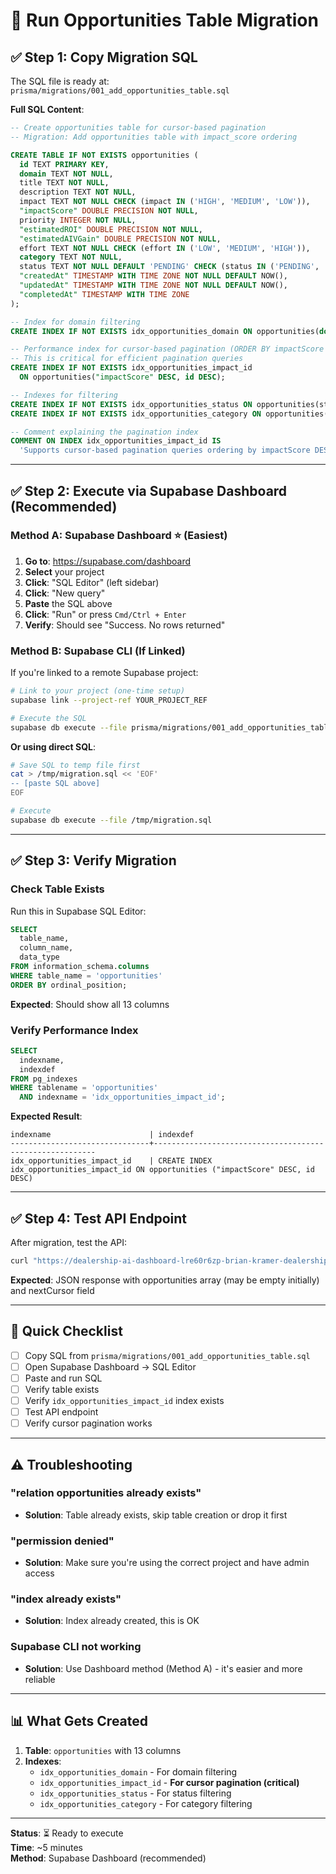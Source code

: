 # 🚀 Run Opportunities Table Migration

## ✅ Step 1: Copy Migration SQL

The SQL file is ready at: `prisma/migrations/001_add_opportunities_table.sql`

**Full SQL Content**:

```sql
-- Create opportunities table for cursor-based pagination
-- Migration: Add opportunities table with impact_score ordering

CREATE TABLE IF NOT EXISTS opportunities (
  id TEXT PRIMARY KEY,
  domain TEXT NOT NULL,
  title TEXT NOT NULL,
  description TEXT NOT NULL,
  impact TEXT NOT NULL CHECK (impact IN ('HIGH', 'MEDIUM', 'LOW')),
  "impactScore" DOUBLE PRECISION NOT NULL,
  priority INTEGER NOT NULL,
  "estimatedROI" DOUBLE PRECISION NOT NULL,
  "estimatedAIVGain" DOUBLE PRECISION NOT NULL,
  effort TEXT NOT NULL CHECK (effort IN ('LOW', 'MEDIUM', 'HIGH')),
  category TEXT NOT NULL,
  status TEXT NOT NULL DEFAULT 'PENDING' CHECK (status IN ('PENDING', 'IN_PROGRESS', 'COMPLETED', 'CANCELLED')),
  "createdAt" TIMESTAMP WITH TIME ZONE NOT NULL DEFAULT NOW(),
  "updatedAt" TIMESTAMP WITH TIME ZONE NOT NULL DEFAULT NOW(),
  "completedAt" TIMESTAMP WITH TIME ZONE
);

-- Index for domain filtering
CREATE INDEX IF NOT EXISTS idx_opportunities_domain ON opportunities(domain);

-- Performance index for cursor-based pagination (ORDER BY impactScore DESC, id DESC)
-- This is critical for efficient pagination queries
CREATE INDEX IF NOT EXISTS idx_opportunities_impact_id 
  ON opportunities("impactScore" DESC, id DESC);

-- Indexes for filtering
CREATE INDEX IF NOT EXISTS idx_opportunities_status ON opportunities(status);
CREATE INDEX IF NOT EXISTS idx_opportunities_category ON opportunities(category);

-- Comment explaining the pagination index
COMMENT ON INDEX idx_opportunities_impact_id IS 
  'Supports cursor-based pagination queries ordering by impactScore DESC, id DESC';
```

---

## ✅ Step 2: Execute via Supabase Dashboard (Recommended)

### Method A: Supabase Dashboard ⭐ (Easiest)

1. **Go to**: https://supabase.com/dashboard
2. **Select** your project
3. **Click**: "SQL Editor" (left sidebar)
4. **Click**: "New query"
5. **Paste** the SQL above
6. **Click**: "Run" or press `Cmd/Ctrl + Enter`
7. **Verify**: Should see "Success. No rows returned"

### Method B: Supabase CLI (If Linked)

If you're linked to a remote Supabase project:

```bash
# Link to your project (one-time setup)
supabase link --project-ref YOUR_PROJECT_REF

# Execute the SQL
supabase db execute --file prisma/migrations/001_add_opportunities_table.sql
```

**Or using direct SQL**:
```bash
# Save SQL to temp file first
cat > /tmp/migration.sql << 'EOF'
-- [paste SQL above]
EOF

# Execute
supabase db execute --file /tmp/migration.sql
```

---

## ✅ Step 3: Verify Migration

### Check Table Exists

Run this in Supabase SQL Editor:

```sql
SELECT 
  table_name,
  column_name,
  data_type
FROM information_schema.columns
WHERE table_name = 'opportunities'
ORDER BY ordinal_position;
```

**Expected**: Should show all 13 columns

### Verify Performance Index

```sql
SELECT 
  indexname, 
  indexdef 
FROM pg_indexes 
WHERE tablename = 'opportunities' 
  AND indexname = 'idx_opportunities_impact_id';
```

**Expected Result**:
```
indexname                      | indexdef
-------------------------------+---------------------------------------------------------
idx_opportunities_impact_id    | CREATE INDEX idx_opportunities_impact_id ON opportunities ("impactScore" DESC, id DESC)
```

---

## ✅ Step 4: Test API Endpoint

After migration, test the API:

```bash
curl "https://dealership-ai-dashboard-lre60r6zp-brian-kramer-dealershipai.vercel.app/api/opportunities?domain=example.com&limit=2"
```

**Expected**: JSON response with opportunities array (may be empty initially) and nextCursor field

---

## 🎯 Quick Checklist

- [ ] Copy SQL from `prisma/migrations/001_add_opportunities_table.sql`
- [ ] Open Supabase Dashboard → SQL Editor
- [ ] Paste and run SQL
- [ ] Verify table exists
- [ ] Verify `idx_opportunities_impact_id` index exists
- [ ] Test API endpoint
- [ ] Verify cursor pagination works

---

## ⚠️ Troubleshooting

### "relation opportunities already exists"
- **Solution**: Table already exists, skip table creation or drop it first

### "permission denied"
- **Solution**: Make sure you're using the correct project and have admin access

### "index already exists"
- **Solution**: Index already created, this is OK

### Supabase CLI not working
- **Solution**: Use Dashboard method (Method A) - it's easier and more reliable

---

## 📊 What Gets Created

1. **Table**: `opportunities` with 13 columns
2. **Indexes**: 
   - `idx_opportunities_domain` - For domain filtering
   - `idx_opportunities_impact_id` - **For cursor pagination (critical)**
   - `idx_opportunities_status` - For status filtering
   - `idx_opportunities_category` - For category filtering

---

**Status**: ⏳ Ready to execute  
**Time**: ~5 minutes  
**Method**: Supabase Dashboard (recommended)
